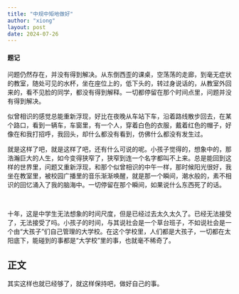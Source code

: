 ```yaml
---
title: "中规中矩地做好"
author: "xiong"
layout: post
date: 2024-07-26
---
```

<!-- # categories: [MM]
# tags: [MM]
# image: "imgs/2024-06-30-mm1.png"
# permalink: /2024/07/mm/ -->


#### 题记

问题仍然存在，并没有得到解决。从东倒西歪的课桌，空荡荡的走廊，到毫无症状的教室，随处可见的水杯，坐在座位上的，低下头的，转过身说话的，从教室外回来的，看不见脸的同学，都没有得到解释。一切都停留在那个时间点里，问题并没有得到解决。

似曾相识的感觉总能重新浮现，好比在夜晚从车站下车，沿着路线散步回去，在某个路口，看到一辆车，车窗里，有一个人，穿着白色的衣服，戴着红色的帽子，好像在和我打招呼，我回头，却什么都没有看到，仿佛什么都没有发生过。

就是这样了吧，就是这样了吧，还有什么可说的呢。小孩子觉得的，想象中的，那浩瀚巨大的人生，如今变得狭窄了，狭窄到连一个名字都叫不上来。总是能回到这样的世界里，问题又重新浮现，和那个似曾相识的中午一样，那时候阳光很好，我坐在教室里，被校园广播里的音乐渐渐唤醒，就是那一个瞬间，潮水般的，素不相识的回忆涌入了我的脑海中。一切停留在那个瞬间，如果说什么东西死了的话。

<br>

十年，这是中学生无法想象的时间尺度，但是已经过去太久太久了。已经无法接受了，无法接受了吗。小孩子的时间，与其说社会是一个草台班子，不如说社会是一个由“大孩子”们自己管理的大学校。在这个学校里，人们都是大孩子，一切都在太阳底下，能碰到的事都是“大学校”里的事，也就毫不稀奇了。

## 正文

其实这样也就已经够了，就这样保持吧，做好自己的事。


<!-- ![2024-06-30-mm1.png](./imgs/2024-06-30-mm1.png) -->